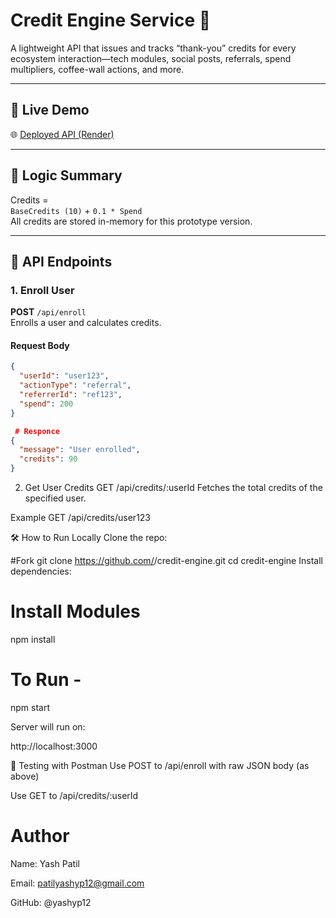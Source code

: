 # Credit Engine Service 🚀

A lightweight API that issues and tracks “thank-you” credits for every ecosystem interaction—tech modules, social posts, referrals, spend multipliers, coffee-wall actions, and more.

---

## 🔗 Live Demo

🌐 [Deployed API (Render)](https://credit-engine-wfq5.onrender.com)

---

## 🧠 Logic Summary

Credits =  
`BaseCredits (10)` + `0.1 * Spend`  
All credits are stored in-memory for this prototype version.

---

## 🚀 API Endpoints

### 1. Enroll User

**POST** `/api/enroll`  
Enrolls a user and calculates credits.

#### Request Body
```json
{
  "userId": "user123",
  "actionType": "referral",
  "referrerId": "ref123",
  "spend": 200
}

 # Responce
{
  "message": "User enrolled",
  "credits": 90
}
```
2. Get User Credits
GET /api/credits/:userId
Fetches the total credits of the specified user.

Example
GET /api/credits/user123

🛠️ How to Run Locally
Clone the repo:

 #Fork 
git clone https://github.com/<your-username>/credit-engine.git
cd credit-engine
Install dependencies:

# Install Modules
npm install
 

# To Run - 
npm start

Server will run on:

http://localhost:3000

🧪 Testing with Postman
Use POST to /api/enroll with raw JSON body (as above)

Use GET to /api/credits/:userId


# Author
Name: Yash Patil 

Email: patilyashyp12@gmail.com

GitHub: @yashyp12

